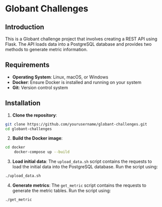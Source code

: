 # Globant Challenges

## Introduction
This is a Globant challenge project that involves creating a REST API using Flask. The API loads data into a PostgreSQL database and provides two methods to generate metric information.

## Requirements
- **Operating System**: Linux, macOS, or Windows
- **Docker**: Ensure Docker is installed and running on your system
- **Git**: Version control system

## Installation

1. **Clone the repository**:
```bash
git clone https://github.com/yourusername/globant-challenges.git
cd globant-challenges
```

2. **Build the Docker image**:
```bash
cd docker
    docker-compose up --build
```
3. **Load initial data**:
The `upload_data.sh` script contains the requests to load the initial data into the PostgreSQL database. Run the script using:
```bash
./upload_data.sh
 ```

4. **Generate metrics**:
The `get_metric` script contains the requests to generate the metric tables. Run the script using:
```bash
./get_metric
```
